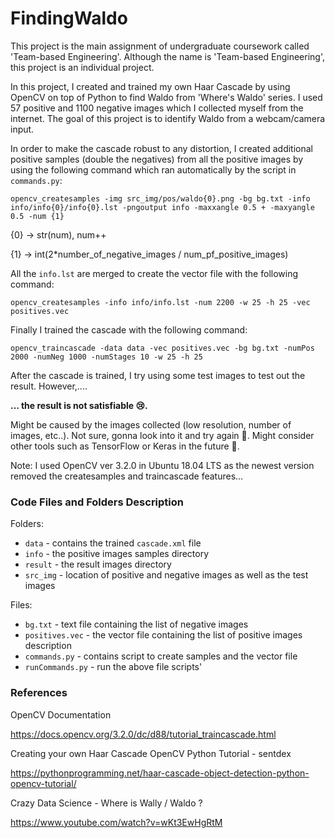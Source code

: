 # FindingWaldo

This project is the main assignment of undergraduate coursework called 'Team-based Engineering'. 
Although the name is 'Team-based Engineering', this project is an individual project.

In this project, I created and trained my own Haar Cascade by using OpenCV on top of Python to find Waldo from 'Where's Waldo' series. I used 57 positive and 1100 negative images which I collected myself from the internet. The goal of this project is to identify Waldo from a webcam/camera input.

In order to make the cascade robust to any distortion, I created additional positive samples (double the negatives) from all the positive images by using the following command which ran automatically by the script in `commands.py`:

`opencv_createsamples -img src_img/pos/waldo{0}.png -bg bg.txt -info info/info{0}/info{0}.lst -pngoutput info -maxxangle 0.5 + -maxyangle 0.5 -num {1}`

{0} &#8594; str(num), num++

{1} &#8594; int(2*number_of_negative_images / num_pf_positive_images)

All the `info.lst` are merged to create the vector file with the following command:

`opencv_createsamples -info info/info.lst -num 2200 -w 25 -h 25 -vec positives.vec`

Finally I trained the cascade with the following command:

`opencv_traincascade -data data -vec positives.vec -bg bg.txt -numPos 2000 -numNeg 1000 -numStages 10 -w 25 -h 25`

After the cascade is trained, I try using some test images to test out the result. However,....

<strong>... the result is not satisfiable 😢. </strong>

Might be caused by the images collected (low resolution, number of images, etc..). Not sure, gonna look into it and try again 💪. Might consider other tools such as TensorFlow or Keras in the future 👀.

Note: I used OpenCV ver 3.2.0 in Ubuntu 18.04 LTS as the newest version removed the createsamples and traincascade features...

### Code Files and Folders Description

Folders:
* `data` - contains the trained `cascade.xml` file
* `info` - the positive images samples directory
* `result` - the result images directory
* `src_img` - location of positive and negative images as well as the test images

Files:
* `bg.txt` - text file containing the list of negative images
* `positives.vec` - the vector file containing the list of positive images description
* `commands.py` - contains script to create samples and the vector file
* `runCommands.py` - run the above file scripts'

### References

OpenCV Documentation

https://docs.opencv.org/3.2.0/dc/d88/tutorial_traincascade.html

Creating your own Haar Cascade OpenCV Python Tutorial - sentdex

https://pythonprogramming.net/haar-cascade-object-detection-python-opencv-tutorial/

Crazy Data Science - Where is Wally / Waldo ?

https://www.youtube.com/watch?v=wKt3EwHgRtM